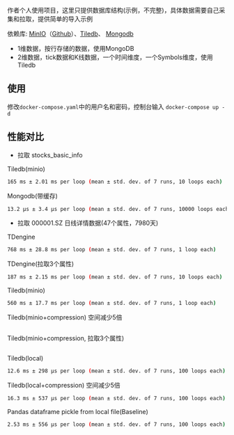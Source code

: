 作者个人使用项目，这里只提供数据库结构(示例，不完整)，具体数据需要自己采集和拉取，提供简单的导入示例

依赖库: [MinIO](https://min.io/)（[Github](https://github.com/minio/minio)）、[Tiledb](https://tiledb.com/open-source/array-storage/)、
 [Mongodb](https://www.mongodb.com)

- 1维数据，按行存储的数据，使用MongoDB
- 2维数据，tick数据和K线数据，一个时间维度，一个Symbols维度，使用Tiledb

## 使用

修改`docker-compose.yaml`中的用户名和密码，控制台输入 `docker-compose up -d`

## 性能对比

- 拉取 stocks_basic_info

Tiledb(minio)

```sh
165 ms ± 2.01 ms per loop (mean ± std. dev. of 7 runs, 10 loops each)
```

Mongodb(带缓存)

```sh
13.2 µs ± 3.4 µs per loop (mean ± std. dev. of 7 runs, 10000 loops each)
```

- 拉取 000001.SZ 日线详情数据(47个属性，7980天)

TDengine

```sh
768 ms ± 28.8 ms per loop (mean ± std. dev. of 7 runs, 1 loop each)
```

TDengine(拉取3个属性)

```sh
187 ms ± 2.15 ms per loop (mean ± std. dev. of 7 runs, 10 loops each)
```

Tiledb(minio)

```sh
560 ms ± 17.7 ms per loop (mean ± std. dev. of 7 runs, 1 loop each)
```

Tiledb(minio+compression) 空间减少5倍

```sh
```

Tiledb(minio+compression, 拉取3个属性)

```sh
```

Tiledb(local)

```sh
12.6 ms ± 298 µs per loop (mean ± std. dev. of 7 runs, 100 loops each)
```

Tiledb(local+compression) 空间减少5倍

```sh
16.3 ms ± 537 µs per loop (mean ± std. dev. of 7 runs, 100 loops each)
```

Pandas dataframe pickle from local file(Baseline)

```sh
2.53 ms ± 556 µs per loop (mean ± std. dev. of 7 runs, 100 loops each)
```
